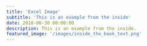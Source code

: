 ```yaml
---
title: 'Excel Image'
subtitle: 'This is an example from the inside'
date: 2018-06-30 00:00:00
description: This is an example from the inside.
featured_image: '/images/inside_the_book_text.png'
---
```

